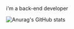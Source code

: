 i'm a back-end developer


![Anurag's GitHub stats](https://github-readme-stats.vercel.app/api?iscoAdams=anuraghazra&show_icons=true)
